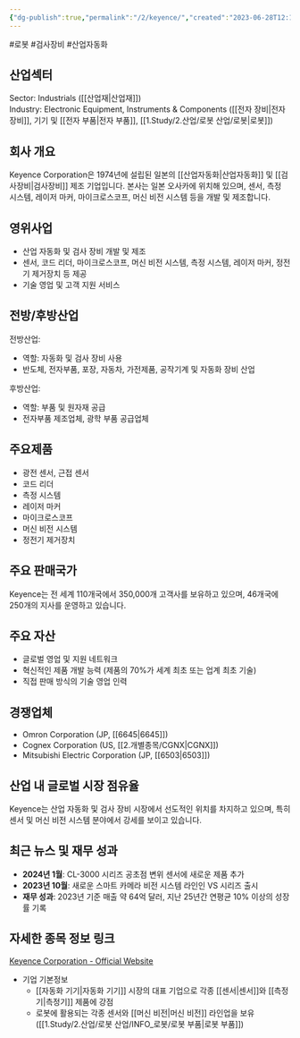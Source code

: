 ```yaml
---
{"dg-publish":true,"permalink":"/2/keyence/","created":"2023-06-28T12:17:48.503+09:00","updated":"2025-07-29T21:37:04.806+09:00"}
---
```


#로봇 #검사장비 #산업자동화


## 산업섹터

Sector: Industrials ([[산업재\|산업재]])  
Industry: Electronic Equipment, Instruments & Components ([[전자 장비\|전자 장비]], 기기 및 [[전자 부품\|전자 부품]], [[1.Study/2.산업/로봇 산업/로봇\|로봇]])

## 회사 개요

Keyence Corporation은 1974년에 설립된 일본의 [[산업자동화\|산업자동화]] 및 [[검사장비\|검사장비]] 제조 기업입니다. 본사는 일본 오사카에 위치해 있으며, 센서, 측정 시스템, 레이저 마커, 마이크로스코프, 머신 비전 시스템 등을 개발 및 제조합니다.

## 영위사업

- 산업 자동화 및 검사 장비 개발 및 제조
- 센서, 코드 리더, 마이크로스코프, 머신 비전 시스템, 측정 시스템, 레이저 마커, 정전기 제거장치 등 제공
- 기술 영업 및 고객 지원 서비스

## 전방/후방산업

전방산업:

- 역할: 자동화 및 검사 장비 사용
- 반도체, 전자부품, 포장, 자동차, 가전제품, 공작기계 및 자동화 장비 산업

후방산업:

- 역할: 부품 및 원자재 공급
- 전자부품 제조업체, 광학 부품 공급업체

## 주요제품

- 광전 센서, 근접 센서
- 코드 리더
- 측정 시스템
- 레이저 마커
- 마이크로스코프
- 머신 비전 시스템
- 정전기 제거장치

## 주요 판매국가

Keyence는 전 세계 110개국에서 350,000개 고객사를 보유하고 있으며, 46개국에 250개의 지사를 운영하고 있습니다.

## 주요 자산

- 글로벌 영업 및 지원 네트워크
- 혁신적인 제품 개발 능력 (제품의 70%가 세계 최초 또는 업계 최초 기술)
- 직접 판매 방식의 기술 영업 인력

## 경쟁업체

- Omron Corporation (JP, [[6645\|6645]])
- Cognex Corporation (US, [[2.개별종목/CGNX\|CGNX]])
- Mitsubishi Electric Corporation (JP, [[6503\|6503]])

## 산업 내 글로벌 시장 점유율

Keyence는 산업 자동화 및 검사 장비 시장에서 선도적인 위치를 차지하고 있으며, 특히 센서 및 머신 비전 시스템 분야에서 강세를 보이고 있습니다.

## 최근 뉴스 및 재무 성과

- **2024년 1월**: CL-3000 시리즈 공초점 변위 센서에 새로운 제품 추가
- **2023년 10월**: 새로운 스마트 카메라 비전 시스템 라인인 VS 시리즈 출시
- **재무 성과**: 2023년 기준 매출 약 64억 달러, 지난 25년간 연평균 10% 이상의 성장률 기록

## 자세한 종목 정보 링크

[Keyence Corporation - Official Website](https://www.keyence.com/)

- 기업 기본정보
	- [[자동화 기기\|자동화 기기]] 시장의 대표 기업으로 각종 [[센서\|센서]]와 [[측정기\|측정기]] 제품에 강점
	- 로봇에 활용되는 각종 센서와 [[머신 비전\|머신 비전]] 라인업을 보유([[1.Study/2.산업/로봇 산업/INFO_로봇/로봇 부품\|로봇 부품]])
